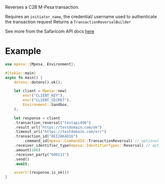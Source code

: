 Reverses a C2B M-Pesa transaction.

Requires an `initiator_name`, the credential/ username used to authenticate the transaction request
Returns a `TransactionReversalBuilder`

See more from the Safaricom API docs [here](https://developer.safaricom.co.ke/Documentation)

# Example
```rust
use mpesa::{Mpesa, Environment};

#[tokio::main]
async fn main() {
    dotenv::dotenv().ok();

    let client = Mpesa::new(
        env!("CLIENT_KEY"),
        env!("CLIENT_SECRET"),
        Environment::Sandbox,
    );

    let response = client
    .transaction_reversal("testapi496")
    .result_url("https://testdomain.com/ok")
    .timeout_url("https://testdomain.com/err")
    .transaction_id("OEI2AK4Q16")
        .command_id(mpesa::CommandId::TransactionReversal) // optional will default to CommandId::TransactionReversal
    .receiver_identifier_type(mpesa::IdentifierTypes::Reversal) // optional will default to IdentifierTypes::Reversal
    .amount(100)
    .receiver_party("600111")
    .send()
    .await;

    assert!(response.is_ok())
}
```
